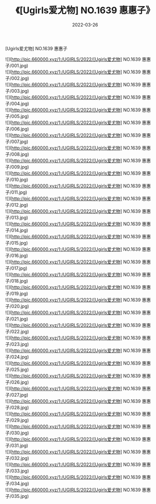 ﻿---
layout: post
title:  《[Ugirls爱尤物] NO.1639 惠惠子》
date:   2022-03-26
img: http://pic.660000.xyz/1:/UGIRLS/2022/[Ugirls爱尤物] NO.1639 惠惠子/000.jpg
categories: [美女, 清纯, 唯美]
---

[Ugirls爱尤物] NO.1639 惠惠子

 ![](http://pic.660000.xyz/1:/UGIRLS/2022/[Ugirls爱尤物] NO.1639 惠惠子/001.jpg) <br>![](http://pic.660000.xyz/1:/UGIRLS/2022/[Ugirls爱尤物] NO.1639 惠惠子/002.jpg) <br>![](http://pic.660000.xyz/1:/UGIRLS/2022/[Ugirls爱尤物] NO.1639 惠惠子/003.jpg) <br>![](http://pic.660000.xyz/1:/UGIRLS/2022/[Ugirls爱尤物] NO.1639 惠惠子/004.jpg) <br>![](http://pic.660000.xyz/1:/UGIRLS/2022/[Ugirls爱尤物] NO.1639 惠惠子/005.jpg) <br>![](http://pic.660000.xyz/1:/UGIRLS/2022/[Ugirls爱尤物] NO.1639 惠惠子/006.jpg) <br>![](http://pic.660000.xyz/1:/UGIRLS/2022/[Ugirls爱尤物] NO.1639 惠惠子/007.jpg) <br>![](http://pic.660000.xyz/1:/UGIRLS/2022/[Ugirls爱尤物] NO.1639 惠惠子/008.jpg) <br>![](http://pic.660000.xyz/1:/UGIRLS/2022/[Ugirls爱尤物] NO.1639 惠惠子/009.jpg) <br>![](http://pic.660000.xyz/1:/UGIRLS/2022/[Ugirls爱尤物] NO.1639 惠惠子/010.jpg) <br>![](http://pic.660000.xyz/1:/UGIRLS/2022/[Ugirls爱尤物] NO.1639 惠惠子/011.jpg) <br>![](http://pic.660000.xyz/1:/UGIRLS/2022/[Ugirls爱尤物] NO.1639 惠惠子/012.jpg) <br>![](http://pic.660000.xyz/1:/UGIRLS/2022/[Ugirls爱尤物] NO.1639 惠惠子/013.jpg) <br>![](http://pic.660000.xyz/1:/UGIRLS/2022/[Ugirls爱尤物] NO.1639 惠惠子/014.jpg) <br>![](http://pic.660000.xyz/1:/UGIRLS/2022/[Ugirls爱尤物] NO.1639 惠惠子/015.jpg) <br>![](http://pic.660000.xyz/1:/UGIRLS/2022/[Ugirls爱尤物] NO.1639 惠惠子/016.jpg) <br>![](http://pic.660000.xyz/1:/UGIRLS/2022/[Ugirls爱尤物] NO.1639 惠惠子/017.jpg) <br>![](http://pic.660000.xyz/1:/UGIRLS/2022/[Ugirls爱尤物] NO.1639 惠惠子/018.jpg) <br>![](http://pic.660000.xyz/1:/UGIRLS/2022/[Ugirls爱尤物] NO.1639 惠惠子/019.jpg) <br>![](http://pic.660000.xyz/1:/UGIRLS/2022/[Ugirls爱尤物] NO.1639 惠惠子/020.jpg) <br>![](http://pic.660000.xyz/1:/UGIRLS/2022/[Ugirls爱尤物] NO.1639 惠惠子/021.jpg) <br>![](http://pic.660000.xyz/1:/UGIRLS/2022/[Ugirls爱尤物] NO.1639 惠惠子/022.jpg) <br>![](http://pic.660000.xyz/1:/UGIRLS/2022/[Ugirls爱尤物] NO.1639 惠惠子/023.jpg) <br>![](http://pic.660000.xyz/1:/UGIRLS/2022/[Ugirls爱尤物] NO.1639 惠惠子/024.jpg) <br>![](http://pic.660000.xyz/1:/UGIRLS/2022/[Ugirls爱尤物] NO.1639 惠惠子/025.jpg) <br>![](http://pic.660000.xyz/1:/UGIRLS/2022/[Ugirls爱尤物] NO.1639 惠惠子/026.jpg) <br>![](http://pic.660000.xyz/1:/UGIRLS/2022/[Ugirls爱尤物] NO.1639 惠惠子/027.jpg) <br>![](http://pic.660000.xyz/1:/UGIRLS/2022/[Ugirls爱尤物] NO.1639 惠惠子/028.jpg) <br>![](http://pic.660000.xyz/1:/UGIRLS/2022/[Ugirls爱尤物] NO.1639 惠惠子/029.jpg) <br>![](http://pic.660000.xyz/1:/UGIRLS/2022/[Ugirls爱尤物] NO.1639 惠惠子/030.jpg) <br>![](http://pic.660000.xyz/1:/UGIRLS/2022/[Ugirls爱尤物] NO.1639 惠惠子/031.jpg) <br>![](http://pic.660000.xyz/1:/UGIRLS/2022/[Ugirls爱尤物] NO.1639 惠惠子/032.jpg) <br>![](http://pic.660000.xyz/1:/UGIRLS/2022/[Ugirls爱尤物] NO.1639 惠惠子/033.jpg) <br>![](http://pic.660000.xyz/1:/UGIRLS/2022/[Ugirls爱尤物] NO.1639 惠惠子/034.jpg) <br>![](http://pic.660000.xyz/1:/UGIRLS/2022/[Ugirls爱尤物] NO.1639 惠惠子/035.jpg) <br>